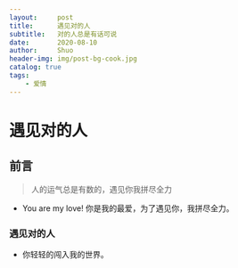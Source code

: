 ```yaml
---
layout:     post
title:      遇见对的人
subtitle:   对的人总是有话可说
date:       2020-08-10
author:     Shuo
header-img: img/post-bg-cook.jpg
catalog: true
tags:
    - 爱情
---
```


# 遇见对的人
## 前言
> 人的运气总是有数的，遇见你我拼尽全力

* You are my love!
你是我的最爱，为了遇见你，我拼尽全力。

### 遇见对的人
* 你轻轻的闯入我的世界。

